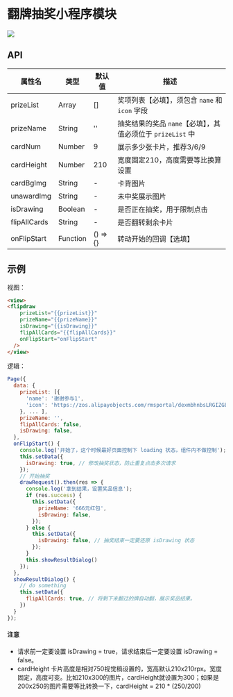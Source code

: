 # 翻牌抽奖小程序模块

![](https://gw.alicdn.com/tfs/TB1XU48XVYqK1RjSZLeXXbXppXa-254-452.gif)

## API
属性名 | 类型 | 默认值 | 描述 |
--- | --- | --- | ---
prizeList | Array | [] | 奖项列表【必填】，须包含 `name` 和 `icon` 字段
prizeName | String | '' | 抽奖结果的奖品 `name`【必填】，其值必须位于 `prizeList` 中
cardNum | Number | 9 | 展示多少张卡片，推荐3/6/9
cardHeight | Number | 210 | 宽度固定210，高度需要等比换算设置
cardBgImg | String | - | 卡背图片
unawardImg | String | - | 未中奖展示图片
isDrawing | Boolean | - | 是否正在抽奖，用于限制点击
flipAllCards | String | - | 是否翻转剩余卡片
onFlipStart | Function | () => {} | 转动开始的回调【选填】

## 示例
视图：
```html
<view>
<flipdraw
    prizeList="{{prizeList}}"
    prizeName="{{prizeName}}"
    isDrawing="{{isDrawing}}"
    flipAllCards="{{flipAllCards}}"
    onFlipStart="onFlipStart"
  />
</view>
```
逻辑：
```js
Page({
  data: {
    prizeList: [{
      'name': '谢谢参与1',
      'icon': 'https://zos.alipayobjects.com/rmsportal/dexmbhnbsLRGIZGBqTcA.png'
    }, ... ],
    prizeName: '',
    flipAllCards: false,
    isDrawing: false,
  },
  onFlipStart() {
    console.log('开始了，这个时候最好页面控制下 loading 状态，组件内不做控制');
    this.setData({
      isDrawing: true, // 修改抽奖状态，防止重复点击多次请求
    });
    // 开始抽奖
    drawRequest().then(res => {
      console.log('拿到结果，设置奖品信息');
      if (res.success) {
        this.setData({
          prizeName: '666元红包',
          isDrawing: false,
        });
      } else {
        this.setData({
          isDrawing: false, // 抽奖结束一定要还原 isDrawing 状态
        });
      }
      this.showResultDialog()
    });
  },
  showResultDialog() {
    // do something
    this.setData({
      flipAllCards: true, // 将剩下未翻过的牌自动翻，展示奖品结果。
    })
  }
});

```

#### 注意
- 请求前一定要设置 isDrawing = true，请求结束后一定要设置 isDrawing = false。
- cardHeight 卡片高度是相对750视觉稿设置的，宽高默认210x210rpx。宽度固定，高度可变。比如210x300的图片，cardHeight就设置为300；如果是200x250的图片需要等比转换一下，cardHeight = 210 * (250/200)